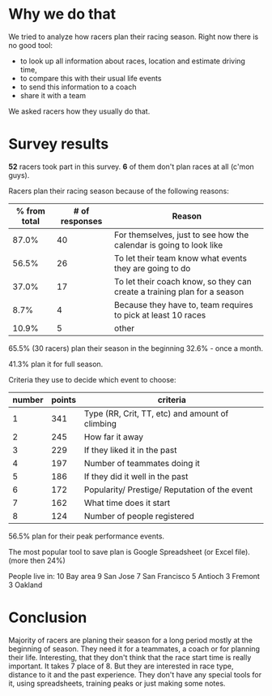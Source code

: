 # Why we do that

We tried to analyze how racers plan their racing season. Right now there is no good tool: 
- to look up all information about races, location and estimate driving time, 
- to compare this with their usual life events 
- to send this information to a coach
- share it with a team 

We asked racers how they usually do that.

# Survey results

**52** racers took part in this survey. **6** of them don't plan races at all (c'mon guys).

Racers plan their racing season because of the following reasons:

% from total | # of responses | Reason
--------|-------|------------
87.0%| 40| For themselves, just to see how the calendar is going to look like 
56.5%| 26| To let their team know what events they are going to do 
37.0%| 17| To let their coach know, so they can create a training plan for a season
8.7%| 4|   Because they have to, team requires to pick at least 10 races
10.9%| 5 |    other 

65.5% (30 racers) plan their season in the beginning 
32.6% - once a month.

41.3% plan it for full season.

Criteria they use to decide which event to choose:

number | points | criteria
-----------|------|---------
1| 341 |Type (RR, Crit, TT, etc) and amount of climbing
2| 245 |How far it away
3| 229 |If they liked it in the past
4| 197 |Number of teammates doing it
5| 186 |If they did it well in the past
6| 172 |Popularity/ Prestige/ Reputation of the event
7| 162 |What time does it start
8| 124 |Number of people registered

56.5%  plan for their peak performance events.

The most popular tool to save plan is Google Spreadsheet (or Excel file). (more then 24%)

People live in:
10 Bay area
9 San Jose 
7 San Francisco
5 Antioch
3 Fremont
3 Oakland

# Conclusion

Majority of racers are planing their season for a long period mostly at the beginning of season. They need it for a teammates, a coach or for planning their life.
Interesting, that they don't think that the race start time is really important. It takes 7 place of 8. But they are interested in race type, distance to it and the past experience.
They don't have any special tools for it, using spreadsheets, training peaks or just making some notes. 
